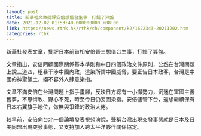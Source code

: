 ```yaml
---
layout: post
title: 新華社文章批評安倍想借台生事　打錯了算盤
date: 2021-12-02 01:53:40.000000000 +08:00
link: https://news.rthk.hk/rthk/ch/component/k2/1622343-20211202.htm
categories: rthk
---
```


新華社發表文章，批評日本前首相安倍晉三想借台生事，打錯了算盤。

文章指出，安倍罔顧國際關係基本準則和中日四個政治文件原則，公然在台灣問題上說三道四，粗暴干涉中國內政，渲染所謂中國威脅，要正告日本政客，台灣是中國的神聖領土，絕不容外人肆意染指。　　

文章不滿安倍在台灣問題上指手畫腳，反映日方總有一小撮勢力，沉迷在軍國主義舊夢，不思悔改、野心不死，時至今日仍妄圖染指。安倍儘管下台，還想繼續保有日本右翼旗手地位，做無與爭鋒的政治大佬。

較早前，安倍向台北一個論壇發表視頻演說，聲稱台灣出現突發事態就是日本及日美同盟出現突發事態，又支持加入跨太平洋夥伴關係協定。

